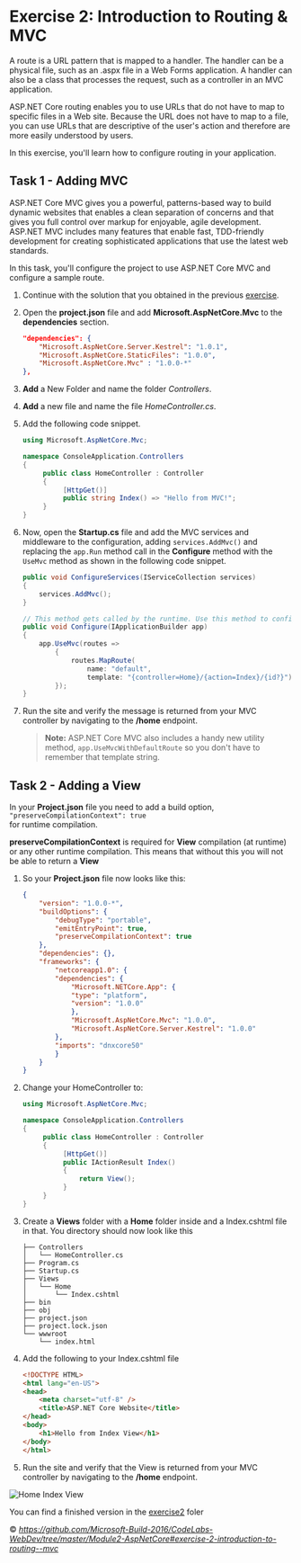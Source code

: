 <a name="Exercise2" ></a>
# Exercise 2: Introduction to Routing & MVC #

A route is a URL pattern that is mapped to a handler. The handler can be a physical file, such as an .aspx file in a Web Forms application. A handler can also be a class that processes the request, such as a controller in an MVC application.

ASP.NET Core routing enables you to use URLs that do not have to map to specific files in a Web site. Because the URL does not have to map to a file, you can use URLs that are descriptive of the user's action and therefore are more easily understood by users.

In this exercise, you'll learn how to configure routing in your application.

## Task 1 - Adding MVC ##

ASP.NET Core MVC gives you a powerful, patterns-based way to build dynamic websites that enables a clean separation of concerns and that gives you full control over markup for enjoyable, agile development. ASP.NET MVC includes many features that enable fast, TDD-friendly development for creating sophisticated applications that use the latest web standards.

In this task, you'll configure the project to use ASP.NET Core MVC and configure a sample route.

1. Continue with the solution that you obtained in the previous [exercise](/blob/master/Exercise1.md).

1. Open the **project.json** file and add **Microsoft.AspNetCore.Mvc** to the **dependencies** section.

	````JSON
	"dependencies": {
		"Microsoft.AspNetCore.Server.Kestrel": "1.0.1",
    	"Microsoft.AspNetCore.StaticFiles": "1.0.0",
		"Microsoft.AspNetCore.Mvc" : "1.0.0-*"
	},
	````

1. **Add** a New Folder and name the folder _Controllers_.

1. **Add** a new file and name the file _HomeController.cs_.

1. Add the following code snippet.

	````C#
	using Microsoft.AspNetCore.Mvc;

	namespace ConsoleApplication.Controllers
	{
		 public class HomeController : Controller
		 {
			  [HttpGet()]
			  public string Index() => "Hello from MVC!";
		 }
	}
	````

1. Now, open the **Startup.cs** file and add the MVC services and middleware to the configuration, adding `services.AddMvc()` and replacing the `app.Run` method call in the **Configure** method with the `UseMvc` method as shown in the following code snippet.

	````C#
    public void ConfigureServices(IServiceCollection services)
    {
        services.AddMvc();
    }

    // This method gets called by the runtime. Use this method to configure the HTTP request pipeline.
    public void Configure(IApplicationBuilder app)
    {
        app.UseMvc(routes =>
            {
                routes.MapRoute(
                    name: "default",
                    template: "{controller=Home}/{action=Index}/{id?}");
            });
    }
	````

1. Run the site and verify the message is returned from your MVC controller by navigating to the **/home** endpoint.

	> **Note:** ASP.NET Core MVC also includes a handy new utility method, `app.UseMvcWithDefaultRoute` so you don't have to remember that template string.

## Task 2 - Adding a View

In your **Project.json** file you need to add a build option, ````"preserveCompilationContext": true````  
for runtime compilation.

**preserveCompilationContext** is required for **View** compilation (at runtime) 
or any other runtime compilation. This means that without this you will not be able to 
return a **View**

1. So your **Project.json** file now looks like this:

	````JSON
	{
		"version": "1.0.0-*",
		"buildOptions": {
			"debugType": "portable",
			"emitEntryPoint": true,
			"preserveCompilationContext": true
		},
		"dependencies": {},
		"frameworks": {
			"netcoreapp1.0": {
			"dependencies": {
				"Microsoft.NETCore.App": {
				"type": "platform",
				"version": "1.0.0"
				},
				"Microsoft.AspNetCore.Mvc": "1.0.0",
				"Microsoft.AspNetCore.Server.Kestrel": "1.0.0"
			},
			"imports": "dnxcore50"
			}
		}
	}
	````
1. Change your HomeController to:

	````C#
	using Microsoft.AspNetCore.Mvc;

	namespace ConsoleApplication.Controllers
	{
		 public class HomeController : Controller
		 {
			  [HttpGet()]
			  public IActionResult Index() 
			  {
				  return View();
			  } 
		 }
	}
	````
1. Create a **Views** folder with a **Home** folder inside 
and a Index.cshtml file in that. You directory should now look like this

	````
	├── Controllers
	│   └── HomeController.cs
	├── Program.cs
	├── Startup.cs
	├── Views
	│   └── Home
	│       └── Index.cshtml
	├── bin
	├── obj
	├── project.json
	├── project.lock.json
	└── wwwroot
		└── index.html
	````
1. Add the following to your Index.cshtml file

	````html
	<!DOCTYPE HTML>
	<html lang="en-US">
	<head>
		<meta charset="utf-8" />
		<title>ASP.NET Core Website</title>
	</head>
	<body>
		<h1>Hello from Index View</h1>
	</body>
	</html>
	````

1. Run the site and verify that the View is returned from your 
MVC controller by navigating to the **/home** endpoint.

![Home Index View](/Images/viewcshtml.png)

You can find a finished version in the [exercise2](https://github.com/keacore/intro/tree/master/exercise2) foler

&copy; <i>https://github.com/Microsoft-Build-2016/CodeLabs-WebDev/tree/master/Module2-AspNetCore#exercise-2-introduction-to-routing--mvc</i>
